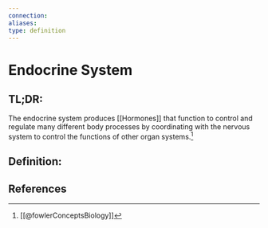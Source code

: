 ```yaml
---
connection:
aliases: 
type: definition
---
```


# Endocrine System

## TL;DR:
The endocrine system produces [[Hormones]] that function to control and regulate many different body processes by coordinating with the nervous system to control the functions of other organ systems.[^1]

## Definition:


## References

[^1]: [[@fowlerConceptsBiology]]